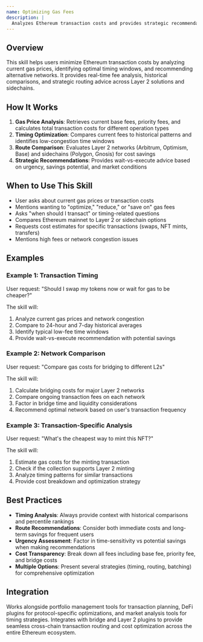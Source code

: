 ```yaml
---
name: Optimizing Gas Fees
description: |
  Analyzes Ethereum transaction costs and provides strategic recommendations for minimizing gas fees through timing optimization, Layer 2 routing, and cost-benefit analysis. Activates when users mention "gas fees," "transaction costs," "optimize gas," "ethereum expensive," "L2," "when to transact," or ask about network congestion and fee reduction strategies.
---
```


## Overview

This skill helps users minimize Ethereum transaction costs by analyzing current gas prices, identifying optimal timing windows, and recommending alternative networks. It provides real-time fee analysis, historical comparisons, and strategic routing advice across Layer 2 solutions and sidechains.

## How It Works

1. **Gas Price Analysis**: Retrieves current base fees, priority fees, and calculates total transaction costs for different operation types
2. **Timing Optimization**: Compares current fees to historical patterns and identifies low-congestion time windows
3. **Route Comparison**: Evaluates Layer 2 networks (Arbitrum, Optimism, Base) and sidechains (Polygon, Gnosis) for cost savings
4. **Strategic Recommendations**: Provides wait-vs-execute advice based on urgency, savings potential, and market conditions

## When to Use This Skill

- User asks about current gas prices or transaction costs
- Mentions wanting to "optimize," "reduce," or "save on" gas fees
- Asks "when should I transact" or timing-related questions
- Compares Ethereum mainnet to Layer 2 or sidechain options
- Requests cost estimates for specific transactions (swaps, NFT mints, transfers)
- Mentions high fees or network congestion issues

## Examples

### Example 1: Transaction Timing
User request: "Should I swap my tokens now or wait for gas to be cheaper?"

The skill will:
1. Analyze current gas prices and network congestion
2. Compare to 24-hour and 7-day historical averages
3. Identify typical low-fee time windows
4. Provide wait-vs-execute recommendation with potential savings

### Example 2: Network Comparison
User request: "Compare gas costs for bridging to different L2s"

The skill will:
1. Calculate bridging costs for major Layer 2 networks
2. Compare ongoing transaction fees on each network
3. Factor in bridge time and liquidity considerations
4. Recommend optimal network based on user's transaction frequency

### Example 3: Transaction-Specific Analysis
User request: "What's the cheapest way to mint this NFT?"

The skill will:
1. Estimate gas costs for the minting transaction
2. Check if the collection supports Layer 2 minting
3. Analyze timing patterns for similar transactions
4. Provide cost breakdown and optimization strategy

## Best Practices

- **Timing Analysis**: Always provide context with historical comparisons and percentile rankings
- **Route Recommendations**: Consider both immediate costs and long-term savings for frequent users
- **Urgency Assessment**: Factor in time-sensitivity vs potential savings when making recommendations
- **Cost Transparency**: Break down all fees including base fee, priority fee, and bridge costs
- **Multiple Options**: Present several strategies (timing, routing, batching) for comprehensive optimization

## Integration

Works alongside portfolio management tools for transaction planning, DeFi plugins for protocol-specific optimizations, and market analysis tools for timing strategies. Integrates with bridge and Layer 2 plugins to provide seamless cross-chain transaction routing and cost optimization across the entire Ethereum ecosystem.